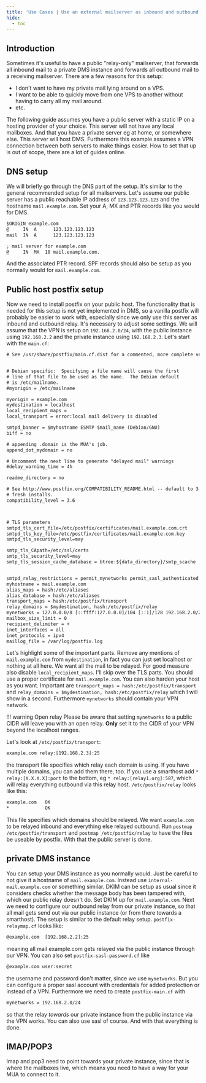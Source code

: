 ```yaml
---
title: 'Use Cases | Use an external mailserver as inbound and outbound relay'
hide:
  - toc
---
```

## Introduction

Sometimes it's useful to have a public "relay-only" mailserver, that forwards all inbound mail to a private DMS instance and forwards all outbound mail to a receiving mailserver. There are a few reasons for this setup:
  * I don't want to have my private mail lying around on a VPS.
  * I want to be able to quickly move from one VPS to another without having to carry all my mail around.
  * etc.

The following guide assumes you have a public server with a static IP on a hosting provider of your choice. This server will not have any local mailboxes. And that you have a private server eg at home, or somewhere else. This server will host DMS. Furthermore this example assumes a VPN connection between both servers to make things easier. How to set that up is out of scope, there are a lot of guides online.

## DNS setup

We will briefly go through the DNS part of the setup. It's similar to the general recommended setup for all mailservers. Let's assume our public server has a public reachable IP address of `123.123.123.123` and the hostname `mail.example.com`. Set your A, MX and PTR records like you would for DMS.

```txt
$ORIGIN example.com
@     IN  A      123.123.123.123
mail  IN  A      123.123.123.123

; mail server for example.com
@     IN  MX  10 mail.example.com.
```

And the associated PTR record. SPF records should also be setup as you normally would for `mail.example.com`.

## Public host postfix setup

Now we need to install postfix on your public host. The functionality that is needed for this setup is not yet implemented in DMS, so a vanilla postfix will probably be easier to work with, especially since we only use this server as inbound and outbound relay. It's necessary to adjust some settings. We will assume that the VPN is setup on `192.168.2.0/24`, with the public instance using `192.168.2.2` and the private instance using `192.168.2.3`. Let's start with the `main.cf`:

```txt
# See /usr/share/postfix/main.cf.dist for a commented, more complete version


# Debian specific:  Specifying a file name will cause the first
# line of that file to be used as the name.  The Debian default
# is /etc/mailname.
#myorigin = /etc/mailname

myorigin = example.com
mydestination = localhost
local_recipient_maps =
local_transport = error:local mail delivery is disabled

smtpd_banner = $myhostname ESMTP $mail_name (Debian/GNU)
biff = no

# appending .domain is the MUA's job.
append_dot_mydomain = no

# Uncomment the next line to generate "delayed mail" warnings
#delay_warning_time = 4h

readme_directory = no

# See http://www.postfix.org/COMPATIBILITY_README.html -- default to 3.6 on
# fresh installs.
compatibility_level = 3.6



# TLS parameters
smtpd_tls_cert_file=/etc/postfix/certificates/mail.example.com.crt
smtpd_tls_key_file=/etc/postfix/certificates/mail.example.com.key
smtpd_tls_security_level=may

smtp_tls_CApath=/etc/ssl/certs
smtp_tls_security_level=may
smtp_tls_session_cache_database = btree:${data_directory}/smtp_scache


smtpd_relay_restrictions = permit_mynetworks permit_sasl_authenticated defer_unauth_destination
myhostname = mail.example.com
alias_maps = hash:/etc/aliases
alias_database = hash:/etc/aliases
transport_maps = hash:/etc/postfix/transport
relay_domains = $mydestination, hash:/etc/postfix/relay
mynetworks = 127.0.0.0/8 [::ffff:127.0.0.0]/104 [::1]/128 192.168.2.0/24
mailbox_size_limit = 0
recipient_delimiter = +
inet_interfaces = all
inet_protocols = ipv4
maillog_file = /var/log/postfix.log
```

Let's highlight some of the important parts. Remove any mentions of `mail.example.com` from `mydestination`, in fact you can just set localhost or nothing at all here. We want all the mail to be relayed. For good measure also disable `local_recipient_maps`. I'll skip over the TLS parts. You should use a proper certificate for `mail.example.com`. You can also harden your host as you want. Important are `transport_maps = hash:/etc/postfix/transport` and `relay_domains = $mydestination, hash:/etc/postfix/relay` which I will show in a second. Furthermore `mynetworks` should contain your VPN network.

!!! warning Open relay
  Please be aware that setting `mynetworks` to a public CIDR will leave you with an open relay. **Only** set it to the CIDR of your VPN beyond the localhost ranges.

Let's look at `/etc/postfix/transport`:
```txt
example.com relay:[192.168.2.3]:25
```
the transport file specifies which relay each domain is using. If you have multiple domains, you can add them there, too. If you use a smarthost add `* relay:[X.X.X.X]:port` to the bottom, eg `* relay:[relay1.org]:587`, which will relay everything outbound via this relay host. `/etc/postfix/relay` looks like this:
```txt
example.com   OK
*             OK
```
This file specifies which domains should be relayed. We want `example.com` to be relayed inbound and everything else relayed outbound. Run `postmap /etc/postfix/transport` and `postmap /etc/postfix/relay` to have the files be useable by postfix. With that the public server is done.

## private DMS instance

You can setup your DMS instance as you normally would. Just be careful to not give it a hostname of `mail.example.com`. Instead use `internal-mail.example.com` or something similar. DKIM can be setup as usual since it considers checks whether the message body has been tampered with, which our public relay doesn't do. Set DKIM up for `mail.example.com`. Next we need to configure our outbound relay from our private instance, so that all mail gets send out via our public instance (or from there towards a smarthost). The setup is similar to the default relay setup. `postfix-relaymap.cf` looks like:

```txt
@example.com  [192.168.2.2]:25
```
meaning all mail example.com gets relayed via the public instance through our VPN. You can also set `postfix-sasl-password.cf` like

```txt
@example.com user:secret
```
the username and password don't matter, since we use `mynetworks`. But you can configure a proper sasl account with credentials for added protection or instead of a VPN. Furthermore we need to create `postfix-main.cf` with

```txt
mynetworks = 192.168.2.0/24
```
so that the relay _towards_ our private instance from the public instance via the VPN works. You can also use sasl of course. And with that everything is done.

## IMAP/POP3

Imap and pop3 need to point towards your private instance, since that is where the mailboxes live, which means you need to have a way for your MUA to connect to it.
